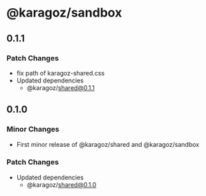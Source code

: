 # @karagoz/sandbox

## 0.1.1

### Patch Changes

- fix path of karagoz-shared.css
- Updated dependencies
  - @karagoz/shared@0.1.1

## 0.1.0

### Minor Changes

- First minor release of @karagoz/shared and @karagoz/sandbox

### Patch Changes

- Updated dependencies
  - @karagoz/shared@0.1.0
